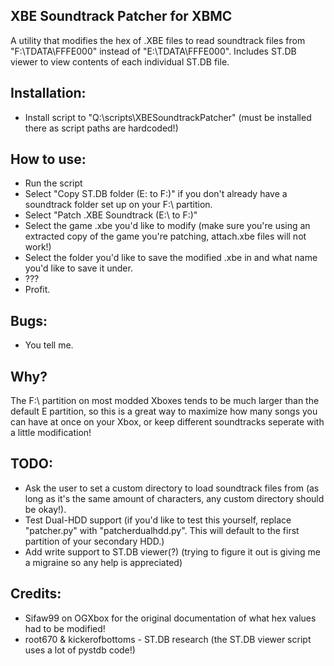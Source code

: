 ## XBE Soundtrack Patcher for XBMC
A utility that modifies the hex of .XBE files to read soundtrack files from "F:\TDATA\FFFE000" instead of "E:\TDATA\FFFE000". Includes ST.DB viewer to view contents of each individual ST.DB file. 

## Installation:
- Install script to "Q:\scripts\XBESoundtrackPatcher" (must be installed there as script paths are hardcoded!)

## How to use:
- Run the script
- Select "Copy ST.DB folder (E: to F:)" if you don't already have a soundtrack folder set up on your F:\ partition.
- Select "Patch .XBE Soundtrack (E:\ to F:\)"
- Select the game .xbe you'd like to modify (make sure you're using an extracted copy of the game you're patching, attach.xbe files will not work!)
- Select the folder you'd like to save the modified .xbe in and what name you'd like to save it under.
- ???
- Profit.

## Bugs:
- You tell me.

## Why?
The F:\ partition on most modded Xboxes tends to be much larger than the default E partition, so this is a great way to maximize how many songs you can have at once on your Xbox, or keep different soundtracks seperate with a little modification!

## TODO:
- Ask the user to set a custom directory to load soundtrack files from (as long as it's the same amount of characters, any custom directory should be okay!).
- Test Dual-HDD support (if you'd like to test this yourself, replace "patcher.py" with "patcherdualhdd.py". This will default to the first partition of your secondary HDD.)
- Add write support to ST.DB viewer(?) (trying to figure it out is giving me a migraine so any help is appreciated)

## Credits:
- Sifaw99 on OGXbox for the original documentation of what hex values had to be modified!
- root670 & kickerofbottoms - ST.DB research (the ST.DB viewer script uses a lot of pystdb code!)
